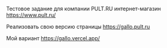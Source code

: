 Тестовое задание для компании PULT.RU интернет-магазин
https://www.pult.ru/

Реализовать свою версию страницы 
https://gallo.pult.ru
  
Мой вариант
https://gallo.vercel.app/
